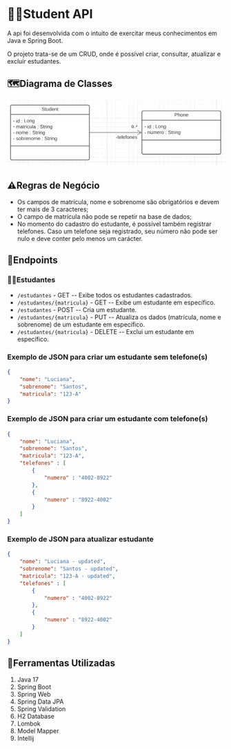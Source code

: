 # 👨‍💻Student API

A api foi desenvolvida com o intuito de exercitar meus conhecimentos em Java e Spring Boot.

O projeto trata-se de um CRUD, onde é possível criar, consultar, atualizar e excluir estudantes.

## 🗺️Diagrama de Classes 

![diagrama](images/diagrama.png)

## ⚠️Regras de Negócio

- Os campos de matrícula, nome e sobrenome são obrigatórios e devem ter mais de 3 caracteres;
- O campo de matrícula não pode se repetir na base de dados;
- No momento do cadastro do estudante, é possível também registrar telefones. Caso um telefone seja registrado, seu número não pode ser nulo e deve conter pelo menos um carácter.

## 🎯Endpoints

### 👨‍🎓Estudantes

- `/estudantes` - GET -- Exibe todos os estudantes cadastrados.
- `/estudantes/{matricula}` - GET -- Exibe um estudante em específico.
- `/estudantes` - POST -- Cria um estudante.
- `/estudantes/{matricula}` - PUT -- Atualiza os dados (matrícula, nome e sobrenome) de um estudante em específico.
- `/estudantes/{matricula}` - DELETE -- Exclui um estudante em específico.

### Exemplo de JSON para criar um estudante sem telefone(s)

``` json
{
    "nome": "Luciana",
    "sobrenome": "Santos",
    "matricula": "123-A"
}
```

### Exemplo de JSON para criar um estudante com telefone(s)

``` json
{
    "nome": "Luciana",
    "sobrenome": "Santos",
    "matricula": "123-A",
    "telefones" : [
        {
            "numero" : "4002-8922"
        },
        {
            "numero" : "8922-4002"
        }
    ]
}
```

### Exemplo de JSON para atualizar estudante
``` json
{
    "nome": "Luciana - updated",
    "sobrenome": "Santos - updated",
    "matricula": "123-A - updated",
    "telefones" : [
        {
            "numero" : "4002-8922"
        },
        {
            "numero" : "8922-4002"
        }
    ]
}
```

## 🧰Ferramentas Utilizadas

1. Java 17
2. Spring Boot
3. Spring Web
4. Spring Data JPA
5. Spring Validation
6. H2 Database
7. Lombok
8. Model Mapper
9. Intellij

